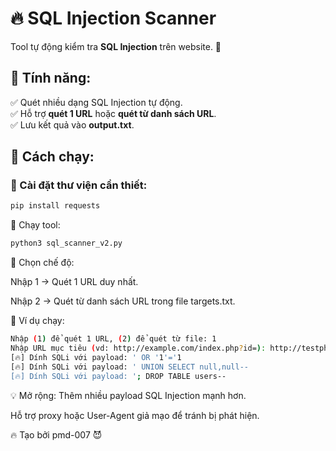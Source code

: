 # 🔥 SQL Injection Scanner  

Tool tự động kiểm tra **SQL Injection** trên website. 🚀  

## 📌 Tính năng:  
✅ Quét nhiều dạng SQL Injection tự động.  
✅ Hỗ trợ **quét 1 URL** hoặc **quét từ danh sách URL**.  
✅ Lưu kết quả vào **output.txt**.  

## 🚀 Cách chạy:  

### 🔹 Cài đặt thư viện cần thiết:
```bash
pip install requests
```
🔹 Chạy tool:
```bash
python3 sql_scanner_v2.py
```
🔹 Chọn chế độ:

Nhập 1 → Quét 1 URL duy nhất.

Nhập 2 → Quét từ danh sách URL trong file targets.txt.

📜 Ví dụ chạy:

```bash
Nhập (1) để quét 1 URL, (2) để quét từ file: 1
Nhập URL mục tiêu (vd: http://example.com/index.php?id=): http://testphp.vulnweb.com/listproducts.php?cat=1
[🔥] Dính SQLi với payload: ' OR '1'='1
[🔥] Dính SQLi với payload: ' UNION SELECT null,null--
[🔥] Dính SQLi với payload: '; DROP TABLE users--
```
💡 Mở rộng:
Thêm nhiều payload SQL Injection mạnh hơn.

Hỗ trợ proxy hoặc User-Agent giả mạo để tránh bị phát hiện.

🔥 Tạo bởi pmd-007 😈
